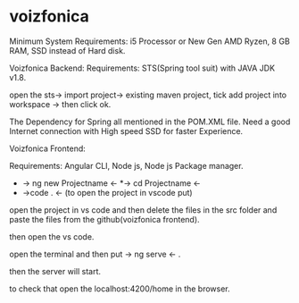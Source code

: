 # voizfonica

  Minimum System Requirements:
  i5 Processor or New Gen AMD Ryzen, 8 GB RAM, SSD instead of Hard disk.

Voizfonica Backend:
  Requirements: STS(Spring tool suit) with JAVA JDK v1.8.
  
  open the sts-> import project-> existing maven project, tick add project into workspace -> then click ok.
  
  The Dependency for Spring all mentioned in the POM.XML file. Need a good Internet connection with High speed SSD for faster Experience.
  
  
  
Voizfonica Frontend:
  
  Requirements: Angular CLI, Node js, Node js Package manager.
  
  * -> ng new Projectname <-
  *-> cd Projectname <-
  * ->code . <-   (to open the project in vscode put)
  
  open the project in vs code and then delete the files in the src folder and paste the files from the github(voizfonica frontend).
  
  then open the vs code. 
  
  open the terminal and then put -> ng serve <- .
  
  then the server will start.
  
  to check that open the localhost:4200/home in the browser.
  
  
  
